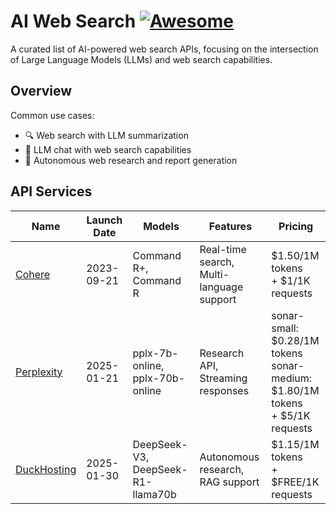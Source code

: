 # AI Web Search [![Awesome](https://awesome.re/badge-flat2.svg)](https://github.com/topics/awesome)

A curated list of AI-powered web search APIs, focusing on the intersection of Large Language Models (LLMs) and web search capabilities.

## Overview

Common use cases:
- 🔍 Web search with LLM summarization
- 💬 LLM chat with web search capabilities
- 🤖 Autonomous web research and report generation

## API Services

| Name | Launch Date | Models | Features | Pricing |
|------|-------------|---------|----------|---------|
| [Cohere](https://cohere.com/) | 2023-09-21 | Command R+, Command R | Real-time search, Multi-language support | $1.50/1M tokens<br>+ $1/1K requests  |
| [Perplexity](https://docs.perplexity.ai/home) | 2025-01-21 | pplx-7b-online, pplx-70b-online | Research API, Streaming responses | sonar-small: $0.28/1M tokens<br>sonar-medium: $1.80/1M tokens<br>+ $5/1K requests |
| [DuckHosting](https://www.duckhosting.lol/) | 2025-01-30 | DeepSeek-V3, DeepSeek-R1-llama70b | Autonomous research, RAG support | $1.15/1M tokens<br>+ $FREE/1K requests |


